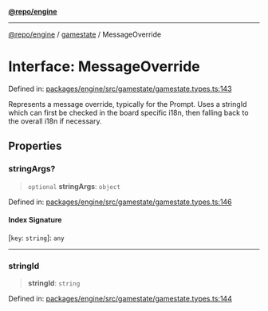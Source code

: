[**@repo/engine**](../../README.md)

---

[@repo/engine](../../modules.md) / [gamestate](../README.md) / MessageOverride

# Interface: MessageOverride

Defined in: [packages/engine/src/gamestate/gamestate.types.ts:143](https://github.com/alexqguo/drinking-board-game-v3/blob/4f69b8a1b2b5f97159c705ca0c84ae01560eec1b/packages/engine/src/gamestate/gamestate.types.ts#L143)

Represents a message override, typically for the Prompt. Uses a stringId which can
first be checked in the board specific i18n, then falling back to the overall i18n
if necessary.

## Properties

### stringArgs?

> `optional` **stringArgs**: `object`

Defined in: [packages/engine/src/gamestate/gamestate.types.ts:146](https://github.com/alexqguo/drinking-board-game-v3/blob/4f69b8a1b2b5f97159c705ca0c84ae01560eec1b/packages/engine/src/gamestate/gamestate.types.ts#L146)

#### Index Signature

\[`key`: `string`\]: `any`

---

### stringId

> **stringId**: `string`

Defined in: [packages/engine/src/gamestate/gamestate.types.ts:144](https://github.com/alexqguo/drinking-board-game-v3/blob/4f69b8a1b2b5f97159c705ca0c84ae01560eec1b/packages/engine/src/gamestate/gamestate.types.ts#L144)
